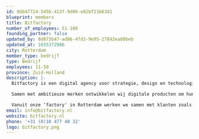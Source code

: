 ```yaml
---
id: 0db47724-545b-413f-9d06-e82bf21b63d1
blueprint: members
title: Bitfactory
number_of_employees: 51-100
founding_partner: false
updated_by: 8d873b47-ad86-4fd3-9e95-27842ea80beb
updated_at: 1655372986
city: Rotterdam
member_type: bedrijf
type: Bedrijf
employees: 11-50
province: Zuid-Holland
description: |-
  Bitfactory is een digital agency voor strategie, design en technologie. Wij helpen onze klanten steeds de volgende stap te maken in de digitalisering van hun business.

  Samen met ambitieuze merken ontwikkelen wij digitale producten om hun klanten blij te maken en hun business te laten groeien. Als digital partner zijn wij continu betrokken en bieden high-end support, groei en innovatie. Super service noemen we dat.

  Vanuit onze ‘factory' in Rotterdam werken we samen met klanten zoals: Tony's Chocolonely, Dr. Oetker, TNO, Bayer, NPO, Samskip en andere ambitieuze merken.
email: info@bitfactory.nl
website: bitfactory.nl
phone: '+31 (0)10 477 40 32'
logo: bitfactory.png
---
```

